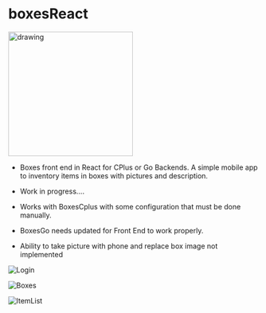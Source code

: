 # boxesReact


<img src="https://user-images.githubusercontent.com/3844301/170073844-9e893950-2ca9-4a53-a672-c6724f6de4ca.jpeg" alt="drawing" width="250"/>

- Boxes front end in React for CPlus or Go Backends.  A simple mobile app to inventory items in boxes with pictures and description.

- Work in progress....

- Works with BoxesCplus with some configuration that must be done manually.

- BoxesGo needs updated for Front End to work properly.
 
- Ability to take picture with phone and replace box image not implemented

![Login](https://user-images.githubusercontent.com/3844301/170075266-ab207f77-770b-422d-9df7-c1e2e239620d.png)

![Boxes](https://user-images.githubusercontent.com/3844301/169838776-1c52ce17-f32f-46cc-9779-494debd83fb1.png)

![ItemList](https://user-images.githubusercontent.com/3844301/170075260-d1767b87-f850-40a4-b903-efcbb99008f6.png)


